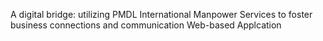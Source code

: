 A digital bridge: utilizing PMDL International Manpower Services to foster business connections and communication
Web-based Applcation
